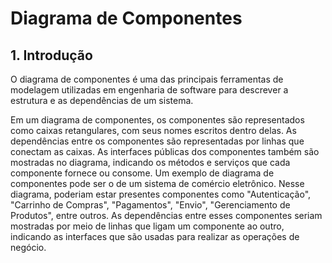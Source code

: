 # Diagrama de Componentes

## 1. Introdução

O diagrama de componentes é uma das principais ferramentas de modelagem utilizadas em engenharia de software para descrever a estrutura e as dependências de um sistema.

Em um diagrama de componentes, os componentes são representados como caixas retangulares, com seus nomes escritos dentro delas. As dependências entre os componentes são representadas por linhas que conectam as caixas. As interfaces públicas dos componentes também são mostradas no diagrama, indicando os métodos e serviços que cada componente fornece ou consome.
Um exemplo de diagrama de componentes pode ser o de um sistema de comércio eletrônico. Nesse diagrama, poderiam estar presentes componentes como "Autenticação", "Carrinho de Compras", "Pagamentos", "Envio", "Gerenciamento de Produtos", entre outros. As dependências entre esses componentes seriam mostradas por meio de linhas que ligam um componente ao outro, indicando as interfaces que são usadas para realizar as operações de negócio.